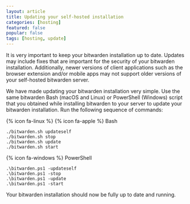 ```yaml
---
layout: article
title: Updating your self-hosted installation
categories: [hosting]
featured: false
popular: false
tags: [hosting, update]
---
```


It is very important to keep your bitwarden installation up to date. Updates may include fixes that are important for the security of your bitwarden installation. Additionally, newer versions of client applications such as the browser extension and/or mobile apps may not support older versions of your self-hosted bitwarden server. 

We have made updating your bitwarden installation very simple. Use the same bitwarden Bash (macOS and Linux) or PowerShell (Windows) script that you obtained while installing bitwarden to your server to update your bitwarden installation. Run the following sequence of commands:

{% icon fa-linux %} {% icon fa-apple %} Bash

    ./bitwarden.sh updateself
    ./bitwarden.sh stop
    ./bitwarden.sh update
    ./bitwarden.sh start

{% icon fa-windows %} PowerShell

    .\bitwarden.ps1 -updateself
    .\bitwarden.ps1 -stop
    .\bitwarden.ps1 -update
    .\bitwarden.ps1 -start

Your bitwarden installation should now be fully up to date and running.
